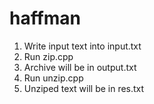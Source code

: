 # haffman
1. Write input text into input.txt
2. Run zip.cpp
3. Archive will be in output.txt
4. Run unzip.cpp
5. Unziped text will be in res.txt
